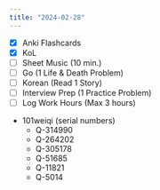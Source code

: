 ```yaml
---
title: "2024-02-28"
---
```


- [x] Anki Flashcards
- [x] KoL
- [ ] Sheet Music (10 min.)
- [ ] Go (1 Life & Death Problem)
- [ ] Korean (Read 1 Story)
- [ ] Interview Prep (1 Practice Problem)
- [ ] Log Work Hours (Max 3 hours)

* 101weiqi (serial numbers)
	* Q-314990
	* Q-264202
	* Q-305178
	* Q-51685
	* Q-11821
	* Q-5014